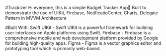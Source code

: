 #Trackizer
Hi everyone, this is a simple Budget Tracker App📱
Built to demonstrate the use of UIKit, Firebase, NotificatioCenter, Charts, Delegate Pattern in MVVM Architecture


#Built With:
Swift UIKit - Swift UIKit is a powerful framework for building user interfaces on Apple platforms using Swift.
Firebase - Firebase is a comprehensive mobile and web development platform provided by Google for building high-quality apps.
Figma - Figma is a vector graphics editor and prototyping tool which is primarily web-based.
